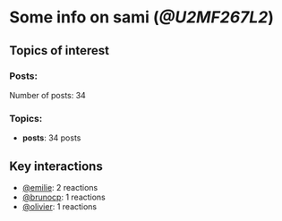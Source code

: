 # Some info on sami (_@U2MF267L2_)


## Topics of interest

### Posts: 

Number of posts: 34

### Topics:

* __posts__: 34 posts

## Key interactions 

* [@emilie](./U0FN1B8KD.md): 2 reactions
* [@brunocp](./U33817K25.md): 1 reactions
* [@olivier](./U04DFTZ7D.md): 1 reactions
